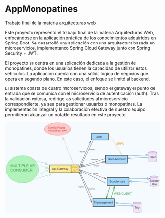 # AppMonopatines
Trabajo final de la materia arquitecturas web

Este proyecto representó el trabajo final de la materia Arquitecturas Web, enfocándose en la aplicación práctica de los conocimientos adquiridos en Spring Boot. Se desarrolló una aplicación con una arquitectura basada en microservicios, implementando Spring Cloud Gateway junto con Spring Security + JWT.

El proyecto se centra en una aplicación dedicada a la gestión de monopatines, donde los usuarios tienen la capacidad de utilizar estos vehículos. La aplicación cuenta con una sólida lógica de negocios que opera en segundo plano. En este caso, el enfoque se limitó al backend.

El sistema consta de cuatro microservicios, siendo el gateway el punto de entrada que se comunica con el microservicio de autenticación (auth). Tras la validación exitosa, redirige las solicitudes al microservicio correspondiente, ya sea para gestionar usuarios o monopatines. La implementación integral y la colaboración efectiva de nuestro equipo permitieron alcanzar un notable resultado en este proyecto

![design-app](design.png)
